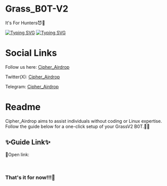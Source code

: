 # Grass_B0T-V2
It's For Hunters😈👿

[![Typing SVG](https://readme-typing-svg.demolab.com/?lines=Grass+V2+B0T+)](https://git.io/typing-svg)
[![Typing SVG](https://readme-typing-svg.demolab.com/?lines=By+Cipher_Airdrop)](https://git.io/typing-svg)

<h1>Social Links</h1>

Follow us here: [Cipher_Airdrop](https://linktr.ee/cadrop)

Twitter(X): [Cipher_Airdrop](https://x.com/cipher_airdrop)

Telegram: [Cipher_Airdrop](https://t.me/+tFmYJSANTD81MzE1)


<h1>Readme</h1>
Cipher_Airdrop aims to assist individuals without coding or Linux expertise. Follow the guide below for a one-click setup of your GrassV2 B0T.👏😒

<h2>✨Guide Link✨</h2>
<p>🔷Open link:  </p><br>

<h3>That's it for now!!!👿</h3>

